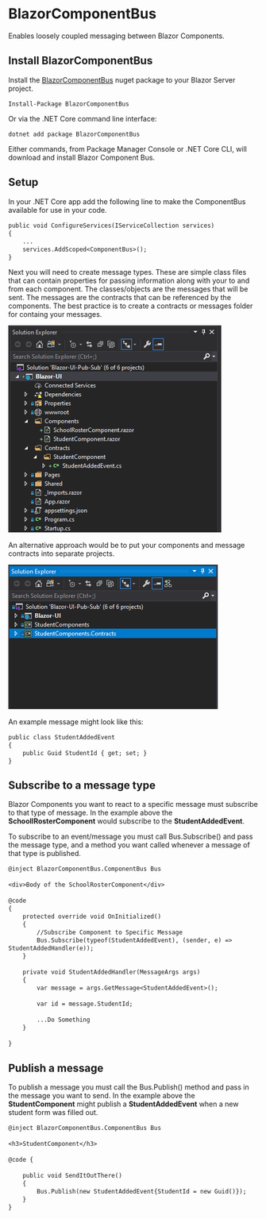 # BlazorComponentBus
Enables loosely coupled messaging between Blazor Components.

## Install BlazorComponentBus

Install the [BlazorComponentBus](https://www.nuget.org/packages/BlazorComponentBus) nuget package to your Blazor Server project.
    
    Install-Package BlazorComponentBus

Or via the .NET Core command line interface:

    dotnet add package BlazorComponentBus

Either commands, from Package Manager Console or .NET Core CLI, will download and install Blazor Component Bus.

## Setup
In your .NET Core app add the following line to make the ComponentBus available for use in your code.

    public void ConfigureServices(IServiceCollection services)
    {
        ...
        services.AddScoped<ComponentBus>();
    }

Next you will need to create message types. These are simple class files that can contain properties for passing information along with your to and from each component. The classes/objects are the messages that will be sent. The messages are the contracts that can be referenced by the components. The best practice is to create a contracts or messages folder for containg your messages.

![Screenshot](readme-img/example-contracts.png)

An alternative approach would be to put your components and message contracts into separate projects.

![Screenshot](readme-img/example-contracts-project.png)

An example message might look like this:

    public class StudentAddedEvent
    {
        public Guid StudentId { get; set; }
    }

## Subscribe to a message type

Blazor Components you want to react to a specific message must subscribe to that type of message. In the example above the **SchoollRosterComponent** would subscribe to the **StudentAddedEvent**. 

To subscribe to an event/message you must call Bus.Subscribe() and pass the message type, and a method you want called whenever a message of that type is published.

    @inject BlazorComponentBus.ComponentBus Bus

    <div>Body of the SchoolRosterComponent</div>
    
    @code
    {
        protected override void OnInitialized()
        {
            //Subscribe Component to Specific Message
            Bus.Subscribe(typeof(StudentAddedEvent), (sender, e) => StudentAddedHandler(e));
        }

        private void StudentAddedHandler(MessageArgs args)
        {
            var message = args.GetMessage<StudentAddedEvent>();

            var id = message.StudentId;

            ...Do Something
        }

    }

## Publish a message

To publish a message you must call the Bus.Publish() method and pass in the message you want to send. In the example above the **StudentComponent** might publish a **StudentAddedEvent** when a new student form was filled out.

    @inject BlazorComponentBus.ComponentBus Bus

    <h3>StudentComponent</h3>

    @code {

        public void SendItOutThere()
        {
            Bus.Publish(new StudentAddedEvent{StudentId = new Guid()});
        }
    }